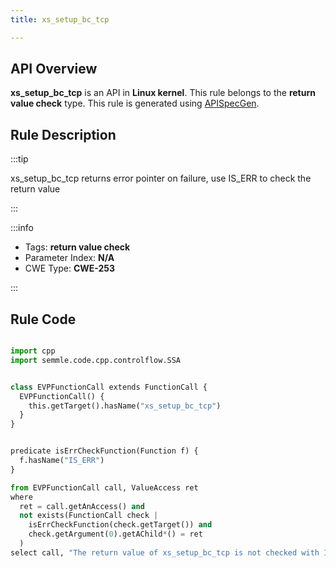```yaml
---
title: xs_setup_bc_tcp

---
```



## API Overview
**xs_setup_bc_tcp** is an API in **Linux kernel**. This rule belongs to the **return value check** type. This rule is generated using [APISpecGen](../../tools/APISpecGen).
## Rule Description

:::tip

xs_setup_bc_tcp returns error pointer on failure, use IS_ERR to check the return value

:::

:::info

- Tags: **return value check**
- Parameter Index: **N/A**
- CWE Type: **CWE-253**

:::

## Rule Code
```python

import cpp
import semmle.code.cpp.controlflow.SSA


class EVPFunctionCall extends FunctionCall {
  EVPFunctionCall() {
    this.getTarget().hasName("xs_setup_bc_tcp")
  }
}


predicate isErrCheckFunction(Function f) {
  f.hasName("IS_ERR") 
}

from EVPFunctionCall call, ValueAccess ret
where
  ret = call.getAnAccess() and
  not exists(FunctionCall check |
    isErrCheckFunction(check.getTarget()) and
    check.getArgument(0).getAChild*() = ret
  )
select call, "The return value of xs_setup_bc_tcp is not checked with IS_ERR."
    
```